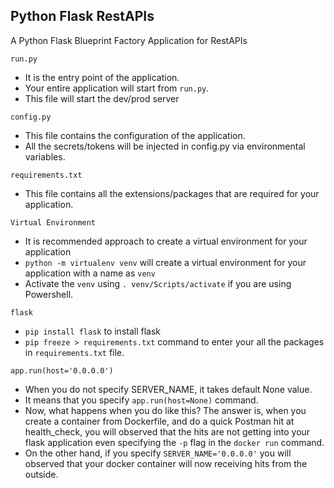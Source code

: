 ## Python Flask RestAPIs
A Python Flask Blueprint Factory Application for RestAPIs


`run.py`
- It is the entry point of the application. 
- Your entire application will start from `run.py`.
- This file will start the dev/prod server 

`config.py`
- This file contains the configuration of the application.
- All the secrets/tokens will be injected in config.py via environmental variables.

`requirements.txt`
- This file contains all the extensions/packages that are required for your application.

`Virtual Environment`
- It is recommended approach to create a virtual environment for your application
- `python -m virtualenv venv` will create a virtual environment for your application with a name as `venv`
- Activate the `venv` using `. venv/Scripts/activate` if you are using Powershell.

`flask`
- `pip install flask` to install flask
- `pip freeze > requirements.txt` command to enter your all the packages in `requirements.txt` file.

`app.run(host='0.0.0.0')`
- When you do not specify SERVER_NAME, it takes default None value. 
- It means that you specify `app.run(host=None)` command.
- Now, what happens when you do like this? The answer is, when you create a container 
from Dockerfile, and do a quick Postman hit at health_check, you will observed that 
the hits are not getting into your flask application even specifying the `-p` flag in 
the `docker run` command.
- On the other hand, if you specify `SERVER_NAME='0.0.0.0'` you will observed that your 
docker container will now receiving hits from the outside.